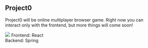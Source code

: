## Project0
Project0 will be online multiplayer browser game. Right now you can interact only with the frontend, but more things will come soon!


<img src="https://i.imgur.com/9u1oKvy.png"/>
Frontend: React<br/>
Backend: Spring
